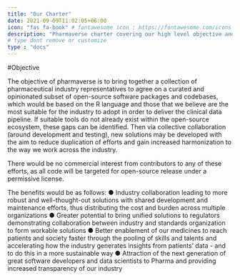 ```yaml
---
title: "Our Charter"
date: 2021-09-09T11:02:05+06:00
icon: "fas fa-book" # fontawesome icon : https://fontawesome.com/icons
description: "Pharmaverse charter covering our high level objective and scope, along with recommendations for new pharmaverse collaborations around areas such as development, testing and governance."
# type dont remove or customize
type : "docs"
---
```


#Objective

The objective of pharmaverse is to bring together a collection of pharmaceutical industry representatives to agree on a curated and opinionated subset of open-source software packages and codebases, which would be based on the R language and those that we believe are the most suitable for the industry to adopt in order to deliver the clinical data pipeline. If suitable tools do not already exist within the open-source ecosystem, these gaps can be identified. Then via collective collaboration (around development and testing), new solutions may be developed with the aim to reduce duplication of efforts and gain increased harmonization to the way we work across the industry.

There would be no commercial interest from contributors to any of these efforts, as all code will be targeted for open-source release under a permissive license.

The benefits would be as follows:
●	Industry collaboration leading to more robust and well-thought-out solutions with shared development and maintenance efforts, thus distributing the cost and burden across multiple organizations
●	Greater potential to bring unified solutions to regulators demonstrating collaboration between industry and standards organization to form workable solutions
●	Better enablement of our medicines to reach patients and society faster through the pooling of skills and talents and accelerating how the industry generates insights from patients’ data - and to do this in a more sustainable way
●	Attraction of the next generation of great software developers and data scientists to Pharma and providing increased transparency of our industry 

